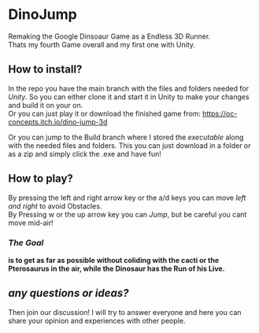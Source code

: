 # DinoJump 

Remaking the Google Dinsoaur Game as a Endless 3D Runner.  
Thats my fourth Game overall and my first one with Unity.  

## __How to install?__
In the repo you have the main branch with the files and folders needed for *Unity*. So you can either clone it and start it in Unity to make your changes and build it on your on.  
Or you can just play it or download the finished game from: https://oc-concepts.itch.io/dino-jump-3d

Or you can jump to the Build branch where I stored the *executable* along with the needed files and folders. This you can just download in a folder or as a zip and simply click the .exe and have fun!
## __How to play?__

By pressing the left and right arrow key or the a/d keys you can move _left and right_ to avoid Obstacles.  
By Pressing w or the up arrow key you can _Jump_, but be careful you cant move mid-air!  

### __*The Goal*__ 
__is to get as far as possible without coliding with the cacti or the Pterosaurus in the air, while the Dinosaur has the Run of his Live.__  

## *any questions or ideas?*
Then join our discussion! I will try to answer everyone and here you can share your opinion and experiences with other people.
